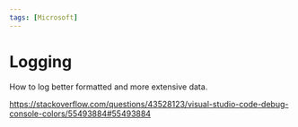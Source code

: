 ```yaml
---
tags: [Microsoft]
---
```



# Logging

How to log better formatted and more extensive data.

https://stackoverflow.com/questions/43528123/visual-studio-code-debug-console-colors/55493884#55493884





